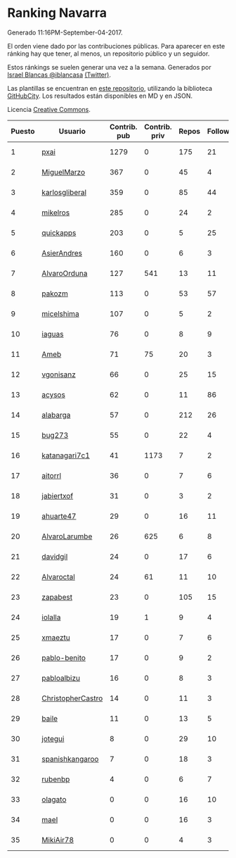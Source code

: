 # Ranking Navarra

Generado 11:16PM-September-04-2017.

El orden viene dado por las contribuciones públicas. Para aparecer en este ránking hay que tener, al menos, un repositorio público y un seguidor.

Estos ránkings se suelen generar una vez a la semana. Generados por [Israel Blancas @iblancasa](https://github.com/iblancasa/) [(Twitter)](https://twitter.com/iblancasa).

Las plantillas se encuentran en [este repositorio](https://github.com/iblancasa/GH-Spanish-Ranking), utilizando la biblioteca [GitHubCity](https://github.com/iblancasa/GitHubCity). Los resultados están disponibles en MD y en JSON.

Licencia [Creative Commons](https://creativecommons.org/licenses/by/4.0/).

| Puesto   |  Usuario  | Contrib. pub | Contrib. priv |Repos| Followers | Desde |  Avatar  |
|----------|-----------|--------------|---------------|-----|-----------|-------|----------|
|1|[pxai](https://github.com/pxai)|1279|0|175|21|2011-12-02|![pxai](https://avatars3.githubusercontent.com/u/1235511)|
|2|[MiguelMarzo](https://github.com/MiguelMarzo)|367|0|45|4|2016-09-15|![MiguelMarzo](https://avatars2.githubusercontent.com/u/22213563)|
|3|[karlosgliberal](https://github.com/karlosgliberal)|359|0|85|44|2010-02-10|![karlosgliberal](https://avatars3.githubusercontent.com/u/200922)|
|4|[mikelros](https://github.com/mikelros)|285|0|24|2|2016-09-15|![mikelros](https://avatars2.githubusercontent.com/u/22213811)|
|5|[quickapps](https://github.com/quickapps)|203|0|5|25|2011-10-15|![quickapps](https://avatars3.githubusercontent.com/u/1129842)|
|6|[AsierAndres](https://github.com/AsierAndres)|160|0|6|3|2016-09-23|![AsierAndres](https://avatars2.githubusercontent.com/u/22394419)|
|7|[AlvaroOrduna](https://github.com/AlvaroOrduna)|127|541|13|11|2013-04-26|![AlvaroOrduna](https://avatars3.githubusercontent.com/u/4264243)|
|8|[pakozm](https://github.com/pakozm)|113|0|53|57|2012-10-26|![pakozm](https://avatars1.githubusercontent.com/u/2655921)|
|9|[micelshima](https://github.com/micelshima)|107|0|5|2|2014-12-15|![micelshima](https://avatars0.githubusercontent.com/u/10197970)|
|10|[iaguas](https://github.com/iaguas)|76|0|8|9|2013-04-25|![iaguas](https://avatars3.githubusercontent.com/u/4259550)|
|11|[Ameb](https://github.com/Ameb)|71|75|20|3|2010-09-03|![Ameb](https://avatars1.githubusercontent.com/u/386567)|
|12|[vgonisanz](https://github.com/vgonisanz)|66|0|25|15|2012-05-03|![vgonisanz](https://avatars0.githubusercontent.com/u/1701387)|
|13|[acysos](https://github.com/acysos)|62|0|11|86|2012-04-18|![acysos](https://avatars0.githubusercontent.com/u/1657112)|
|14|[alabarga](https://github.com/alabarga)|57|0|212|26|2009-12-11|![alabarga](https://avatars0.githubusercontent.com/u/166339)|
|15|[bug273](https://github.com/bug273)|55|0|22|4|2010-08-20|![bug273](https://avatars3.githubusercontent.com/u/370630)|
|16|[katanagari7c1](https://github.com/katanagari7c1)|41|1173|7|2|2011-05-03|![katanagari7c1](https://avatars2.githubusercontent.com/u/765232)|
|17|[aitorrl](https://github.com/aitorrl)|36|0|7|6|2010-08-19|![aitorrl](https://avatars1.githubusercontent.com/u/369424)|
|18|[jabiertxof](https://github.com/jabiertxof)|31|0|3|2|2013-04-30|![jabiertxof](https://avatars0.githubusercontent.com/u/4304876)|
|19|[ahuarte47](https://github.com/ahuarte47)|29|0|16|11|2013-09-30|![ahuarte47](https://avatars0.githubusercontent.com/u/5576272)|
|20|[AlvaroLarumbe](https://github.com/AlvaroLarumbe)|26|625|6|8|2013-04-25|![AlvaroLarumbe](https://avatars2.githubusercontent.com/u/4255881)|
|21|[davidgil](https://github.com/davidgil)|24|0|17|6|2012-03-04|![davidgil](https://avatars1.githubusercontent.com/u/1498740)|
|22|[Alvaroctal](https://github.com/Alvaroctal)|24|61|11|10|2013-05-29|![Alvaroctal](https://avatars3.githubusercontent.com/u/4562922)|
|23|[zapabest](https://github.com/zapabest)|23|0|105|15|2012-01-08|![zapabest](https://avatars3.githubusercontent.com/u/1312256)|
|24|[iolalla](https://github.com/iolalla)|19|1|9|4|2010-06-17|![iolalla](https://avatars1.githubusercontent.com/u/308066)|
|25|[xmaeztu](https://github.com/xmaeztu)|17|0|7|6|2011-04-01|![xmaeztu](https://avatars3.githubusercontent.com/u/703490)|
|26|[pablo-benito](https://github.com/pablo-benito)|17|0|9|2|2015-05-07|![pablo-benito](https://avatars3.githubusercontent.com/u/12297597)|
|27|[pabloalbizu](https://github.com/pabloalbizu)|16|0|8|3|2013-01-09|![pabloalbizu](https://avatars3.githubusercontent.com/u/3223601)|
|28|[ChristopherCastro](https://github.com/ChristopherCastro)|14|0|11|3|2011-04-25|![ChristopherCastro](https://avatars3.githubusercontent.com/u/749463)|
|29|[baile](https://github.com/baile)|11|0|13|5|2013-07-01|![baile](https://avatars0.githubusercontent.com/u/4908845)|
|30|[jotegui](https://github.com/jotegui)|8|0|29|10|2011-02-28|![jotegui](https://avatars0.githubusercontent.com/u/642210)|
|31|[spanishkangaroo](https://github.com/spanishkangaroo)|7|0|18|3|2009-10-29|![spanishkangaroo](https://avatars1.githubusercontent.com/u/146285)|
|32|[rubenbp](https://github.com/rubenbp)|4|0|6|7|2011-01-18|![rubenbp](https://avatars3.githubusercontent.com/u/570775)|
|33|[olagato](https://github.com/olagato)|0|0|16|10|2009-11-05|![olagato](https://avatars3.githubusercontent.com/u/149179)|
|34|[mael](https://github.com/mael)|0|0|16|3|2010-02-10|![mael](https://avatars2.githubusercontent.com/u/200936)|
|35|[MikiAir78](https://github.com/MikiAir78)|0|0|4|3|2013-11-07|![MikiAir78](https://avatars2.githubusercontent.com/u/5882570)|
